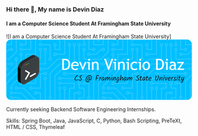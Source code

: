 ### Hi there 👋, My name is Devin Diaz
#### I am a Computer Science Student At Framingham State University
![I am a Computer Science Student At Framingham State University]![Header](./ghub-header.png)


Currently seeking Backend Software Engineering Internships. 

Skills: Spring Boot, Java, JavaScript, C, Python, Bash Scripting, PreTeXt, HTML / CSS, Thymeleaf





